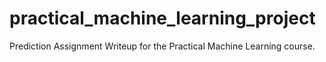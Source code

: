 # practical_machine_learning_project
Prediction Assignment Writeup for the Practical Machine Learning course.
